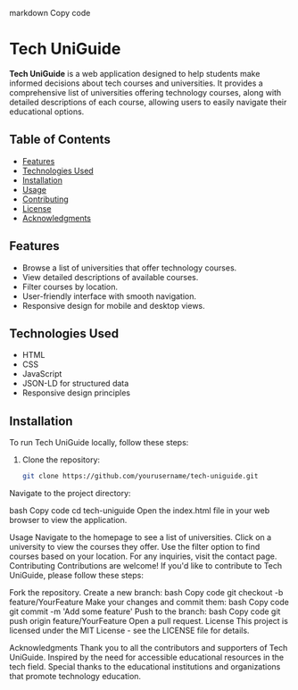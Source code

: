 markdown
Copy code
# Tech UniGuide

**Tech UniGuide** is a web application designed to help students make informed decisions about tech courses and universities. It provides a comprehensive list of universities offering technology courses, along with detailed descriptions of each course, allowing users to easily navigate their educational options.

## Table of Contents
- [Features](#features)
- [Technologies Used](#technologies-used)
- [Installation](#installation)
- [Usage](#usage)
- [Contributing](#contributing)
- [License](#license)
- [Acknowledgments](#acknowledgments)

## Features
- Browse a list of universities that offer technology courses.
- View detailed descriptions of available courses.
- Filter courses by location.
- User-friendly interface with smooth navigation.
- Responsive design for mobile and desktop views.

## Technologies Used
- HTML
- CSS
- JavaScript
- JSON-LD for structured data
- Responsive design principles

## Installation
To run Tech UniGuide locally, follow these steps:

1. Clone the repository:
   ```bash
   git clone https://github.com/yourusername/tech-uniguide.git
Navigate to the project directory:

bash
Copy code
cd tech-uniguide
Open the index.html file in your web browser to view the application.

Usage
Navigate to the homepage to see a list of universities.
Click on a university to view the courses they offer.
Use the filter option to find courses based on your location.
For any inquiries, visit the contact page.
Contributing
Contributions are welcome! If you'd like to contribute to Tech UniGuide, please follow these steps:

Fork the repository.
Create a new branch:
bash
Copy code
git checkout -b feature/YourFeature
Make your changes and commit them:
bash
Copy code
git commit -m 'Add some feature'
Push to the branch:
bash
Copy code
git push origin feature/YourFeature
Open a pull request.
License
This project is licensed under the MIT License - see the LICENSE file for details.

Acknowledgments
Thank you to all the contributors and supporters of Tech UniGuide.
Inspired by the need for accessible educational resources in the tech field.
Special thanks to the educational institutions and organizations that promote technology education.
